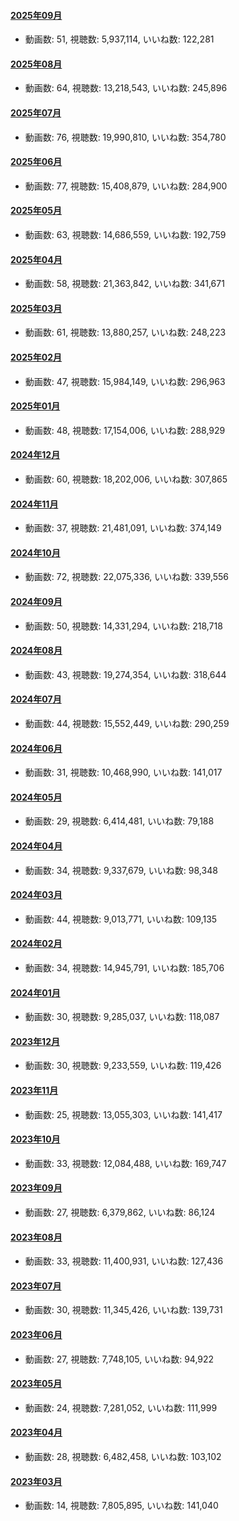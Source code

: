 #### [2025年09月](videos/202509 "wikilink")

-   動画数: 51, 視聴数: 5,937,114, いいね数: 122,281

#### [2025年08月](videos/202508 "wikilink")

-   動画数: 64, 視聴数: 13,218,543, いいね数: 245,896

#### [2025年07月](videos/202507 "wikilink")

-   動画数: 76, 視聴数: 19,990,810, いいね数: 354,780

#### [2025年06月](videos/202506 "wikilink")

-   動画数: 77, 視聴数: 15,408,879, いいね数: 284,900

#### [2025年05月](videos/202505 "wikilink")

-   動画数: 63, 視聴数: 14,686,559, いいね数: 192,759

#### [2025年04月](videos/202504 "wikilink")

-   動画数: 58, 視聴数: 21,363,842, いいね数: 341,671

#### [2025年03月](videos/202503 "wikilink")

-   動画数: 61, 視聴数: 13,880,257, いいね数: 248,223

#### [2025年02月](videos/202502 "wikilink")

-   動画数: 47, 視聴数: 15,984,149, いいね数: 296,963

#### [2025年01月](videos/202501 "wikilink")

-   動画数: 48, 視聴数: 17,154,006, いいね数: 288,929

#### [2024年12月](videos/202412 "wikilink")

-   動画数: 60, 視聴数: 18,202,006, いいね数: 307,865

#### [2024年11月](videos/202411 "wikilink")

-   動画数: 37, 視聴数: 21,481,091, いいね数: 374,149

#### [2024年10月](videos/202410 "wikilink")

-   動画数: 72, 視聴数: 22,075,336, いいね数: 339,556

#### [2024年09月](videos/202409 "wikilink")

-   動画数: 50, 視聴数: 14,331,294, いいね数: 218,718

#### [2024年08月](videos/202408 "wikilink")

-   動画数: 43, 視聴数: 19,274,354, いいね数: 318,644

#### [2024年07月](videos/202407 "wikilink")

-   動画数: 44, 視聴数: 15,552,449, いいね数: 290,259

#### [2024年06月](videos/202406 "wikilink")

-   動画数: 31, 視聴数: 10,468,990, いいね数: 141,017

#### [2024年05月](videos/202405 "wikilink")

-   動画数: 29, 視聴数: 6,414,481, いいね数: 79,188

#### [2024年04月](videos/202404 "wikilink")

-   動画数: 34, 視聴数: 9,337,679, いいね数: 98,348

#### [2024年03月](videos/202403 "wikilink")

-   動画数: 44, 視聴数: 9,013,771, いいね数: 109,135

#### [2024年02月](videos/202402 "wikilink")

-   動画数: 34, 視聴数: 14,945,791, いいね数: 185,706

#### [2024年01月](videos/202401 "wikilink")

-   動画数: 30, 視聴数: 9,285,037, いいね数: 118,087

#### [2023年12月](videos/202312 "wikilink")

-   動画数: 30, 視聴数: 9,233,559, いいね数: 119,426

#### [2023年11月](videos/202311 "wikilink")

-   動画数: 25, 視聴数: 13,055,303, いいね数: 141,417

#### [2023年10月](videos/202310 "wikilink")

-   動画数: 33, 視聴数: 12,084,488, いいね数: 169,747

#### [2023年09月](videos/202309 "wikilink")

-   動画数: 27, 視聴数: 6,379,862, いいね数: 86,124

#### [2023年08月](videos/202308 "wikilink")

-   動画数: 33, 視聴数: 11,400,931, いいね数: 127,436

#### [2023年07月](videos/202307 "wikilink")

-   動画数: 30, 視聴数: 11,345,426, いいね数: 139,731

#### [2023年06月](videos/202306 "wikilink")

-   動画数: 27, 視聴数: 7,748,105, いいね数: 94,922

#### [2023年05月](videos/202305 "wikilink")

-   動画数: 24, 視聴数: 7,281,052, いいね数: 111,999

#### [2023年04月](videos/202304 "wikilink")

-   動画数: 28, 視聴数: 6,482,458, いいね数: 103,102

#### [2023年03月](videos/202303 "wikilink")

-   動画数: 14, 視聴数: 7,805,895, いいね数: 141,040


